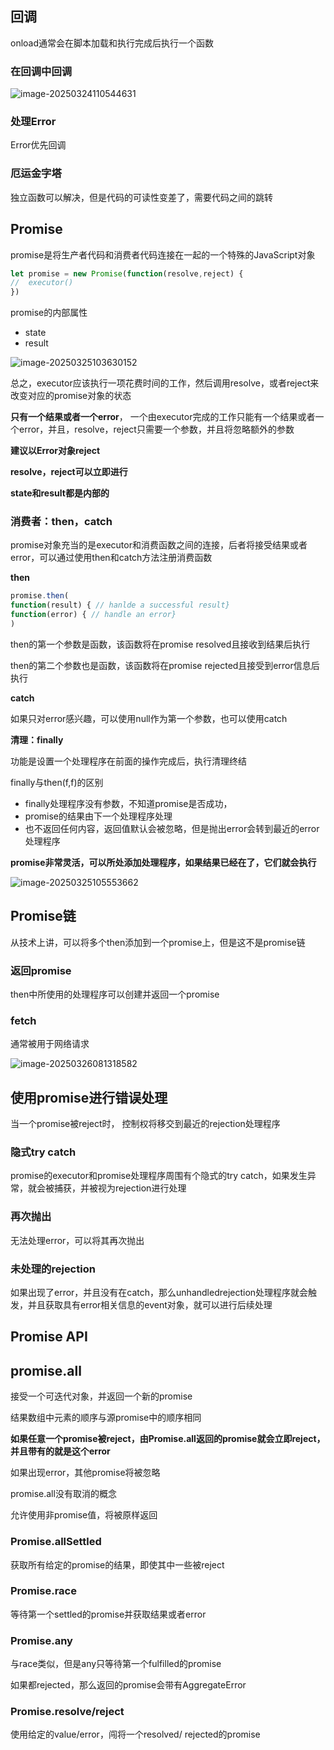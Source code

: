 ## 回调

onload通常会在脚本加载和执行完成后执行一个函数

### 在回调中回调

![image-20250324110544631](https://raw.githubusercontent.com/JoeyXXia/MyPictureData/main/image-20250324110544631.png)

### 处理Error

Error优先回调



### 厄运金字塔

独立函数可以解决，但是代码的可读性变差了，需要代码之间的跳转

## 

## Promise

promise是将生产者代码和消费者代码连接在一起的一个特殊的JavaScript对象

```js
let promise = new Promise(function(resolve,reject) {
//	executor()
})
```

promise的内部属性

- state
- result

![image-20250325103630152](https://raw.githubusercontent.com/JoeyXXia/MyPictureData/main/image-20250325103630152.png)

总之，executor应该执行一项花费时间的工作，然后调用resolve，或者reject来改变对应的promise对象的状态

**只有一个结果或者一个error**， 一个由executor完成的工作只能有一个结果或者一个error，并且，resolve，reject只需要一个参数，并且将忽略额外的参数

**建议以Error对象reject**

**resolve，reject可以立即进行**

**state和result都是内部的**



### 消费者：then，catch

promise对象充当的是executor和消费函数之间的连接，后者将接受结果或者error，可以通过使用then和catch方法注册消费函数

**then**

```js
promise.then( 
function(result) { // hanlde a successful result}
function(error) { // handle an error}
)
```



then的第一个参数是函数，该函数将在promise resolved且接收到结果后执行

then的第二个参数也是函数，该函数将在promise rejected且接受到error信息后执行



**catch**

如果只对error感兴趣，可以使用null作为第一个参数，也可以使用catch



**清理：finally**

功能是设置一个处理程序在前面的操作完成后，执行清理终结

finally与then(f,f)的区别

- finally处理程序没有参数，不知道promise是否成功，
- promise的结果由下一个处理程序处理
- 也不返回任何内容，返回值默认会被忽略，但是抛出error会转到最近的error处理程序

**promise非常灵活，可以所处添加处理程序，如果结果已经在了，它们就会执行**

![image-20250325105553662](https://raw.githubusercontent.com/JoeyXXia/MyPictureData/main/image-20250325105553662.png)





## Promise链

从技术上讲，可以将多个then添加到一个promise上，但是这不是promise链



### 返回promise

then中所使用的处理程序可以创建并返回一个promise

### fetch

通常被用于网络请求

![image-20250326081318582](C:/Users/27019/AppData/Roaming/Typora/typora-user-images/image-20250326081318582.png)





## 使用promise进行错误处理

当一个promise被reject时， 控制权将移交到最近的rejection处理程序



### 隐式try catch

promise的executor和promise处理程序周围有个隐式的try catch，如果发生异常，就会被捕获，并被视为rejection进行处理



### 再次抛出

无法处理error，可以将其再次抛出

### 未处理的rejection

如果出现了error，并且没有在catch，那么unhandledrejection处理程序就会触发，并且获取具有error相关信息的event对象，就可以进行后续处理



## Promise API

## promise.all

接受一个可迭代对象，并返回一个新的promise

结果数组中元素的顺序与源promise中的顺序相同

**如果任意一个promise被reject，由Promise.all返回的promise就会立即reject，并且带有的就是这个error**

如果出现error，其他promise将被忽略

promise.all没有取消的概念

允许使用非promise值，将被原样返回



### Promise.allSettled

获取所有给定的promise的结果，即使其中一些被reject



### Promise.race

等待第一个settled的promise并获取结果或者error



### Promise.any

与race类似，但是any只等待第一个fulfilled的promise

如果都rejected，那么返回的promise会带有AggregateError



### Promise.resolve/reject

使用给定的value/error，闯将一个resolved/ rejected的promise







